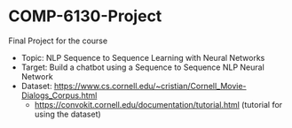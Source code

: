 # COMP-6130-Project
Final Project for the course

- Topic: NLP Sequence to Sequence Learning with Neural Networks 
- Target: Build a chatbot using a Sequence to Sequence NLP Neural Network
- Dataset: https://www.cs.cornell.edu/~cristian/Cornell_Movie-Dialogs_Corpus.html
  - https://convokit.cornell.edu/documentation/tutorial.html (tutorial for using the dataset)
